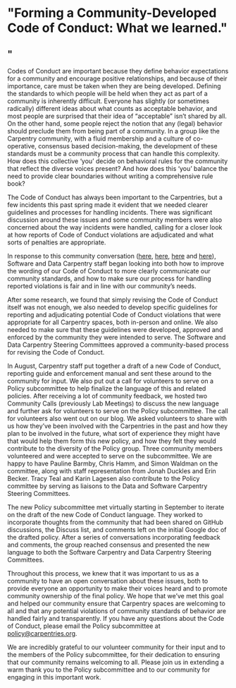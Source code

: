 # "Forming a Community-Developed Code of Conduct: What we learned."
## "



Codes of Conduct are important because they define behavior expectations for a community and encourage positive relationships, 
and because of their importance, care must be taken when they are being developed. Defining the standards to which people will be 
held when they act as part of a community is inherently difficult. Everyone has slightly (or sometimes radically) different ideas 
about what counts as acceptable behavior, and most people are surprised that their idea of “acceptable” isn’t shared by all. 
On the other hand, some people reject the notion that any (legal) behavior should preclude them from being part of a community. 
In a group like the Carpentry community, with a fluid membership and a culture of co-operative, consensus based decision-making, 
the development of these standards must be a community process that can handle this complexity. How does this collective ‘you’ 
decide on behavioral rules for the community that reflect the diverse voices present? And how does this ‘you’ balance the need 
to provide clear boundaries without writing a comprehensive rule book?  


The Code of Conduct has always been important to the Carpentries, but a
few incidents this past spring made it evident that we needed clearer 
guidelines and processes for handling incidents. There was significant discussion around
these issues and some community members were also concerned about the way incidents were
handled, calling for a closer look at how reports of Code of Conduct violations are 
adjudicated and what sorts of penalties are appropriate.  


In response to this community conversation ([here](https://github.com/swcarpentry/board/issues/111), 
[here](https://github.com/swcarpentry/board/issues/114), [here](https://github.com/swcarpentry/board/pull/115) 
and [here](https://github.com/swcarpentry/board/pull/116)), Software and Data Carpentry staff began looking into 
both how to improve the wording of our Code of Conduct to more clearly communicate our community standards, and how 
to make sure our process for handling reported violations is fair and in line with our community’s needs.  


After some research, we found that simply revising the Code of Conduct itself was not enough, we also needed
to develop specific guidelines for reporting and adjudicating potential Code of Conduct violations that were
appropriate for all Carpentry spaces, both in-person and online. We also needed to make sure that these guidelines
were developed, approved and enforced by the community they were intended to serve. The Software and Data Carpentry Steering
Committees approved a community-based process for revising the Code of Conduct.  


In August, Carpentry staff put together a draft of a new Code of Conduct, reporting guide and enforcement
manual and sent these around to the community for input. We also put out a call for volunteers to serve
on a Policy subcommittee to help finalize the language of this and related policies. After receiving a
lot of community feedback, we hosted two Community Calls (previously Lab Meetings) to discuss the new
language and further ask for volunteers to serve on the Policy subcommittee. The call for volunteers also went out on our blog.
We asked volunteers to share with us how they’ve been involved with the Carpentries in the past and how they plan to be involved
in the future, what sort of experience they might have that would help them form this new policy, and how they felt they would
contribute to the diversity of the Policy group. Three community members volunteered and were accepted to serve on the subcommittee.
We are happy to have Pauline Barmby, Chris Hamm, and Simon Waldman on the committee, along with staff representation from Jonah Duckles
and Erin Becker. Tracy Teal and Karin Lagesen also contribute to the Policy committee by serving as liaisons to the Data and
Software Carpentry Steering Committees.  


The new Policy subcommittee met virtually starting in September to iterate on the draft of the new Code of Conduct language.
They worked to incorporate thoughts from the community that had been shared on GitHub discussions, the Discuss list,
and comments left on the initial Google doc of the drafted policy. After a series of conversations incorporating feedback
and comments, the group reached consensus and presented the new language to both the Software Carpentry and Data Carpentry
Steering Committees.  


Throughout this process, we knew that it was important to us as a community to have an open conversation
about these issues, both to provide everyone an opportunity to make their voices heard and to promote community
ownership of the final policy. We hope that we’ve met this goal and helped our community ensure that Carpentry spaces
are welcoming to all and that any potential violations of community standards of behavior are handled fairly and transparently.
If you have any questions about the Code of Conduct, please email the Policy subcommittee at
[policy@carpentries.org](mailto:policy@carpentries.org).  


We are incredibly grateful to our volunteer community for their input and to the members of the Policy subcommittee,
for their dedication to ensuring that our community remains welcoming to all. Please join us in extending a warm thank
you to the Policy subcommittee and to our community for engaging in this important work.  
